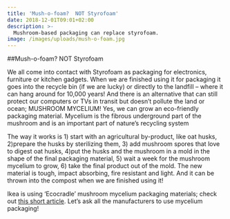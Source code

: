 ```yaml
---
title: 'Mush-o-foam?  NOT Styrofoam'
date: 2018-12-01T09:01+02:00
description: >-
  Mushroom-based packaging can replace styrofoam.
image: /images/uploads/mush-o-foam.jpg
---
```


##Mush-o-foam? NOT Styrofoam

We all come into contact with Styrofoam as packaging for electronics, furniture or kitchen
gadgets. When we are finished using it for packaging it goes into the recycle bin (if we are
lucky) or directly to the landfill – where it can hang around for 10,000 years!
And there is an alternative that can still protect our computers or TVs in transit but doesn’t
pollute the land or ocean; MUSHROOM MYCELIUM! Yes, we can grow an eco-friendly packaging
material. Mycelium is the fibrous underground part of the mushroom and is an important part
of nature’s recycling system

The way it works is 1) start with an agricultural by-product, like oat husks, 2)prepare the husks
by sterilizing them, 3) add mushroom spores that love to digest oat husks, 4)put the husks and
the mushroom in a mold in the shape of the final packaging material, 5) wait a week for the
mushroom mycelium to grow, 6) take the final product out of the mold. The new material is
tough, impact absorbing, fire resistant and light. And it can be thrown into the compost when
we are finished using it!

Ikea is using ‘Ecocradle’ mushroom mycelium packaging materials; check out
[this short article](https://medium.com/wedonthavetime/ikea-starts-using-biodegradable-mushroom-based-packaging-for-its-products-42d079f98bb1).
Let’s ask all the manufacturers to use mycelium packaging!

